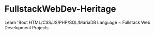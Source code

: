 # FullstackWebDev-Heritage
Learn 'Bout HTML/CSS/JS/PHP/SQL/MariaDB Language ~ Fullstack Web Development Projects
